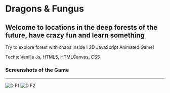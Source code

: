 # Dragons & Fungus
## Welcome to locations in the deep forests of the future, have crazy fun and learn something 

Try to explore forest with chaos inside ! 2D JavaScript Animated Game!

Techs: Vanilla Js, HTML5, HTMLCanvas, CSS

<h3>Screenshots of the Game</h3>
<hr>

![D F1](https://user-images.githubusercontent.com/58791451/227044460-43a03510-7f70-48db-b71d-14ae1a148331.png)
![D F2](https://user-images.githubusercontent.com/58791451/227044536-00aee18b-6623-4454-b971-33a6fb5270dc.png)

